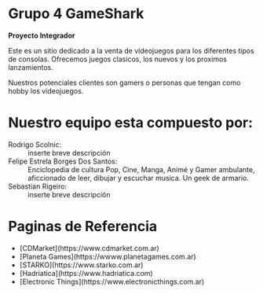 # Grupo 4 GameShark
<strong>Proyecto Integrador</strong>

Este es un sitio dedicado a la venta de videojuegos para los diferentes tipos de consolas.
Ofrecemos juegos clasicos, los nuevos y los proximos lanzamientos.

Nuestros potenciales clientes son gamers o personas que tengan como hobby los videojuegos.

# Nuestro equipo esta compuesto por:
<DL>
<DT>Rodrigo Scolnic:</DT>
<DD>inserte breve descripción</DD>
<DT>Felipe Estrela Borges Dos Santos:</DT>
<DD>Enciclopedia de cultura Pop, Cine, Manga, Animé y Gamer ambulante, aficcionado de leer, dibujar y escuchar musica. Un geek de armario.</DD>
<DT>Sebastian Rigeiro:</DT>
<DD>inserte breve descripción</DD>
</DL>

# Paginas de Referencia

<UL>
<LI>[CDMarket](https://www.cdmarket.com.ar) 
<LI>[Planeta Games](https://wwww.planetagames.com.ar)
<LI>[STARKO](https://www.starko.com.ar)
<LI>[Hadriatica](https://www.hadriatica.com)
<LI>[Electronic Things](https://www.electronicthings.com.ar)
</UL>